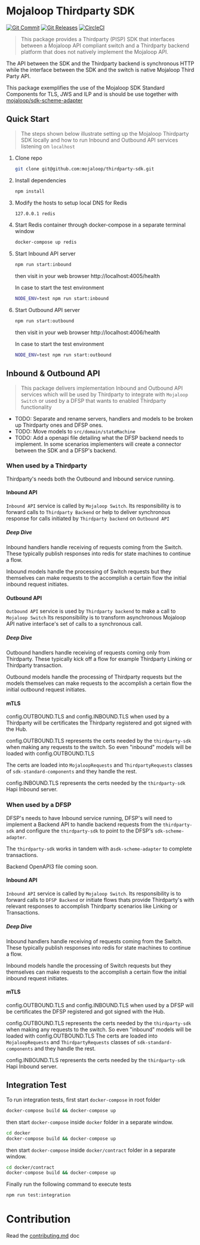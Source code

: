 # Mojaloop Thirdparty SDK
[![Git Commit](https://img.shields.io/github/last-commit/mojaloop/thirdparty-sdk.svg?style=flat)](https://github.com/mojaloop/thirdparty-sdk/commits/master)
[![Git Releases](https://img.shields.io/github/release/mojaloop/thirdparty-sdk.svg?style=flat)](https://github.com/mojaloop/thirdparty-sdk/releases)
[![CircleCI](https://circleci.com/gh/mojaloop/thirdparty-sdk.svg?style=svg)](https://circleci.com/gh/mojaloop/thirdparty-sdk)

> This package provides a Thirdparty (PISP) SDK that interfaces between a Mojaloop API compliant switch and a Thirdparty backend platform that does not natively implement the Mojaloop API.

The API between the SDK and the Thirdparty backend is synchronous HTTP while the interface between the SDK and the switch is native Mojaloop Third Party API.

This package exemplifies the use of the Mojaloop SDK Standard Components for TLS, JWS and ILP and is should be use together with [mojaloop/sdk-scheme-adapter](https://github.com/mojaloop/sdk-scheme-adapter)


## Quick Start
> The steps shown below illustrate setting up the Mojaloop Thirdparty SDK locally and how to run Inbound  and Outbound API services listening on `localhost`

1. Clone repo
   ```bash
   git clone git@github.com:mojaloop/thirdparty-sdk.git
   ```
2. Install dependencies
   ```bash
   npm install
   ```
3. Modify the hosts to setup local DNS for Redis
   ```bash
   127.0.0.1 redis
   ```
4. Start Redis container through docker-compose in a separate terminal window
   ```bash
   docker-compose up redis
   ```
5. Start Inbound API server
   ```bash
   npm run start:inbound
   ```
   then visit in your web browser http://localhost:4005/health

   In case to start the test environment
   ```bash
   NODE_ENV=test npm run start:inbound
   ```
6. Start Outbound API server
   ```bash
   npm run start:outbound
   ```
   then visit in your web browser http://localhost:4006/health

   In case to start the test environment
   ```bash
   NODE_ENV=test npm run start:outbound
   ```

## Inbound & Outbound API
> This package delivers implementation Inbound and Outbound API services which will be used by Thirdparty to integrate with `Mojaloop Switch`
  or used by a DFSP that wants to enabled Thirdparty functionality

  - TODO: Separate and rename servers, handlers and models to be broken up Thirdparty ones and DFSP ones.
  - TODO: Move models to `src/domain/stateMachine`
  - TODO: Add a openapi file detailing what the DFSP backend needs to implement.
         In some scenarios implementers will create a connector between the SDK and a DFSP's backend.
### When used by a Thirdparty
   Thirdparty's needs both the Outbound and Inbound service running.

#### Inbound API
   `Inbound API` service is called by `Mojaloop Switch`.
   Its responsibility is to forward calls to `Thirdparty Backend` or help to deliver synchronous response for calls initiated by `Thirdparty backend` on `Outbound API`

##### Deep Dive
   Inbound handlers handle receiving of requests coming from the Switch.
   These typically publish responses into redis for state machines to continue a flow.

   Inbound models handle the processing of Switch requests but they themselves
   can make requests to the accomplish a certain flow the initial inbound request initiates.
#### Outbound API
   `Outbound API` service is used by `Thirdparty backend` to make a call to `Mojaloop Switch`
   Its responsibility is to transform asynchronous Mojaloop API native interface's set of calls to a synchronous call.

##### Deep Dive
   Outbound handlers handle receiving of requests coming only from Thirdparty.
   These typically kick off a flow for example Thirdparty Linking or Thirdparty transaction.

   Outbound models handle the processing of Thirdparty requests but the models themselves
   can make requests to the accomplish a certain flow the initial outbound request initiates.

#### mTLS
   config.OUTBOUND.TLS and config.INBOUND.TLS when used by a Thirdparty will be
   certificates the Thirdparty registered and got signed with the Hub.

   config.OUTBOUND.TLS represents the certs needed by the `thirdparty-sdk` when making
   any requests to the switch. So even "inbound" models will be loaded with config.OUTBOUND.TLS

   The certs are loaded into `MojaloopRequests` and `ThirdpartyRequests` classes of `sdk-standard-components`
   and they handle the rest.

   config.INBOUND.TLS represents the certs needed by the `thirdparty-sdk` Hapi Inbound server.


### When used by a DFSP
   DFSP's needs to have Inbound service running, DFSP's will need to implement
   a Backend API to handle backend requests from the `thirdparty-sdk` and configure
   the `thirdparty-sdk` to point to the DFSP's `sdk-scheme-adapter`.

   The `thirdparty-sdk` works in tandem with a`sdk-scheme-adapter` to complete transactions.

   Backend OpenAPI3 file coming soon.
#### Inbound API
   `Inbound API` service is called by `Mojaloop Switch`.
   Its responsibility is to forward calls to `DFSP Backend` or initiate flows thats provide Thirdparty's with relevant responses
   to accomplish Thirdparty scenarios like Linking or Transactions.

##### Deep Dive
   Inbound handlers handle receiving of requests coming from the Switch.
   These typically publish responses into redis for state machines to continue a flow.

   Inbound models handle the processing of Switch requests but they themselves
   can make requests to the accomplish a certain flow the initial inbound request initiates.
#### mTLS
   config.OUTBOUND.TLS and config.INBOUND.TLS when used by a DFSP will be
   certificates the DFSP registered and got signed with the Hub.

   config.OUTBOUND.TLS represents the certs needed by the `thirdparty-sdk` when making
   any requests to the switch. So even "inbound" models will be loaded with config.OUTBOUND.TLS
   The certs are loaded into `MojaloopRequests` and `ThirdpartyRequests` classes of `sdk-standard-components`
   and they handle the rest.

   config.INBOUND.TLS represents the certs needed by the `thirdparty-sdk` Hapi Inbound server.
## Integration Test
   To run integration tests, first start `docker-compose` in root folder

   ```bash
   docker-compose build && docker-compose up
   ```

   then start `docker-compose` inside `docker` folder in a separate window.
   ```bash
   cd docker
   docker-compose build && docker-compose up
   ```

   then start `docker-compose` inside `docker/contract` folder in a separate window.
   ```bash
   cd docker/contract
   docker-compose build && docker-compose up
   ```

   Finally run the following command to execute tests
   ```bash
   npm run test:integration
   ```

# Contribution
Read the [contributing.md](./contributing.md) doc
